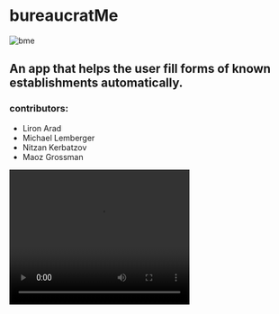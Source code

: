 # bureaucratMe

<img src="https://media.giphy.com/media/FkuEPynohOdldm7BUD/giphy.gif" alt="bme">
<h2> An app that helps the user fill forms of known establishments automatically. </h2>
  <h3> contributors: </h3>
 <ul>
  <li>Liron Arad</li>
  <li>Michael Lemberger</li>
  <li>Nitzan Kerbatzov</li>
  <li>Maoz Grossman</li>
</ul>
<video width="320" height="240" controls>
  <source src="https://streamable.com/e/r1mhy5" type="video/mp4">

<a href="https://imgbb.com/"><img src="https://i.ibb.co/ScPL3w5/Sequence-Diagram.jpg" alt="Sequence-Diagram" border="0"></a>
<a href="https://ibb.co/g7BSRsp"><img src="https://i.ibb.co/cv76rzH/Activity-Diagram.jpg" alt="Activity-Diagram" border="0"></a>
<a href="https://ibb.co/QbvcCTr"><img src="https://i.ibb.co/qyYnWck/Class-Diagram.jpg" alt="Class-Diagram" border="0"></a>
<a href="https://ibb.co/THybdC7"><img src="https://i.ibb.co/2jJsHbC/ERD-UML.jpg" alt="ERD-UML" border="0"></a>
<a href="https://ibb.co/MDdshd1"><img src="https://i.ibb.co/QF0fc0H/Object-Diagram.jpg" alt="Object-Diagram" border="0"></a>
